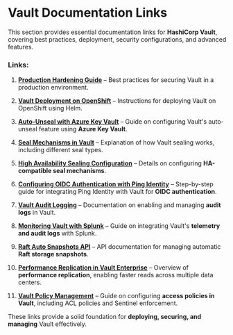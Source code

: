 # **Vault Documentation Links**  

This section provides essential documentation links for **HashiCorp Vault**, covering best practices, deployment, security configurations, and advanced features.  

### **Links:**

1. [**Production Hardening Guide**](https://developer.hashicorp.com/vault/docs/concepts/production-hardening) – Best practices for securing Vault in a production environment.  

2. [**Vault Deployment on OpenShift**](https://developer.hashicorp.com/vault/docs/v1.16.x/platform/k8s/helm/openshift) – Instructions for deploying Vault on OpenShift using Helm.  

3. [**Auto-Unseal with Azure Key Vault**](https://developer.hashicorp.com/vault/tutorials/auto-unseal/autounseal-azure-keyvault) – Guide on configuring Vault's auto-unseal feature using **Azure Key Vault**.  

4. [**Seal Mechanisms in Vault**](https://developer.hashicorp.com/vault/docs/v1.16.x/concepts/seal) – Explanation of how Vault sealing works, including different seal types.  

5. [**High Availability Sealing Configuration**](https://developer.hashicorp.com/vault/docs/v1.16.x/configuration/seal/seal-ha) – Details on configuring **HA-compatible seal mechanisms**.  

6. [**Configuring OIDC Authentication with Ping Identity**](https://support.hashicorp.com/hc/en-us/articles/18678253076627-How-to-configure-Ping-Identity-OIDC-authentication-with-Vault) – Step-by-step guide for integrating Ping Identity with Vault for **OIDC authentication**.  

7. [**Vault Audit Logging**](https://developer.hashicorp.com/vault/docs/audit) – Documentation on enabling and managing **audit logs** in Vault.  

8. [**Monitoring Vault with Splunk**](https://developer.hashicorp.com/vault/tutorials/monitoring/monitor-telemetry-audit-splunk) – Guide on integrating Vault's **telemetry and audit logs** with Splunk.  

9. [**Raft Auto Snapshots API**](https://developer.hashicorp.com/vault/api-docs/v1.16.x/system/storage/raftautosnapshots) – API documentation for managing automatic **Raft storage snapshots**.  

10. [**Performance Replication in Vault Enterprise**](https://developer.hashicorp.com/vault/tutorials/enterprise/performance-replication) – Overview of **performance replication**, enabling faster reads across multiple data centers.  

11. [**Vault Policy Management**](https://www.hashicorp.com/resources/policies-vault) – Guide on configuring **access policies in Vault**, including ACL policies and Sentinel enforcement.  

These links provide a solid foundation for **deploying, securing, and managing** Vault effectively.